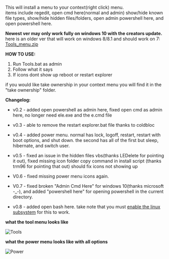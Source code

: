 This will install a menu to your context(right click) menu.  
items include regedit, open cmd here(normal and admin) show/hide known file types, show/hide hidden files/folders, open admin powershell here, and open powershell here.

**Newest ver may only work fully on windows 10 with the creators update.**
here is an older ver that will work on windows 8/8.1 and should work on 7: [Tools_menu.zip](https://cdn.discordapp.com/attachments/246402376099954689/288882232892981249/Tools_Menu.zip)


**HOW TO USE:**

1. Run Tools.bat as admin
2. Follow what it says
3. If icons dont show up reboot or restart explorer


if you would like take ownership in your context menu you will find it in the "take ownership" folder. 



**Changelog:**

- v0.2 - added open powershell as admin here, fixed open cmd as admin here, no longer need ele.exe and the e.cmd file

- v0.3 - able to remove the restart explorer.bat file thanks to coldbloc

- v0.4 - added power menu. normal has lock, logoff, restart, restart with boot options, and shut down. the second has all of the first but sleep, hibernate, and switch user.

- v0.5 - fixed an issue in the hidden files vbs(thanks LEDelete for pointing it out), fixed missing icon folder copy command in install script (thanks trm96 for pointing that out) should fix icons not showing up

- V0.6 - fixed missing power menu icons again.

- V0.7 - fixed broken "Admin Cmd Here" for windows 10(thanks microsoft -_-), and added  "powershell here" for opening powershell in the current directory.

- v0.8 - added open bash here. take note that you must [enable the linux subsystem](https://msdn.microsoft.com/en-us/commandline/wsl/install_guide) for this to work.


**what the tool menu looks like**


![Tools](https://i.imgur.com/KiXfu3Q.png)


**what the power menu looks like with all options**


![Power](http://i.imgur.com/d7gK35h.png)
